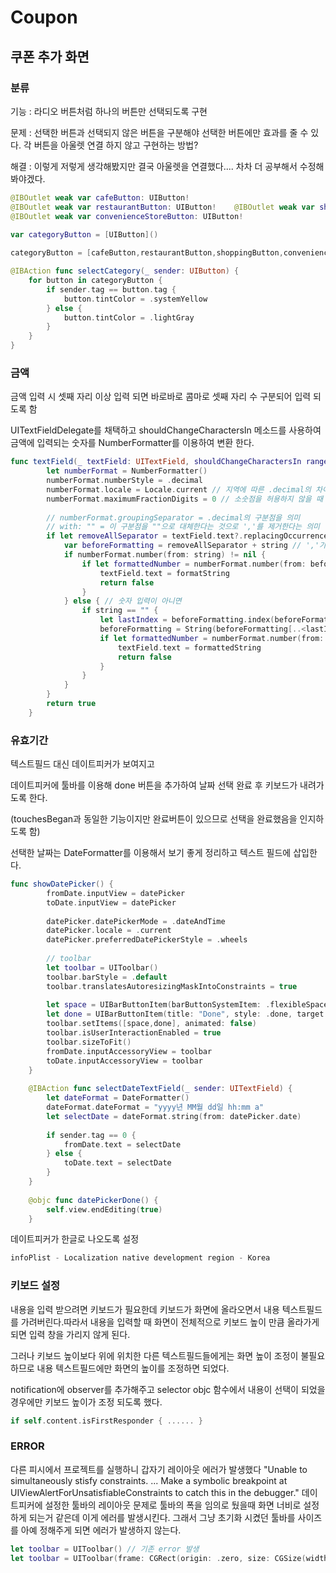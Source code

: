 # Coupon

## 쿠폰 추가 화면

### 분류

기능 : 라디오 버튼처럼 하나의 버튼만 선택되도록 구현

문제 : 선택한 버튼과 선택되지 않은 버튼을 구분해야 선택한 버튼에만 효과를 줄 수 있다. 각 버튼을 아울렛 연결 하지 않고 구현하는 방법?

해결 : 이렇게 저렇게 생각해봤지만 결국 아울렛을 연결했다.... 차차 더 공부해서 수정해봐야겠다. 

```swift
@IBOutlet weak var cafeButton: UIButton!
@IBOutlet weak var restaurantButton: UIButton!    @IBOutlet weak var shoppingButton: UIButton!
@IBOutlet weak var convenienceStoreButton: UIButton!
    
var categoryButton = [UIButton]()

categoryButton = [cafeButton,restaurantButton,shoppingButton,convenienceStoreButton]

@IBAction func selectCategory(_ sender: UIButton) {
    for button in categoryButton {
        if sender.tag == button.tag {
            button.tintColor = .systemYellow
        } else {
            button.tintColor = .lightGray
        }
    }
}
```

### 금액

금액 입력 시 셋째 자리 이상 입력 되면 바로바로 콤마로 셋째 자리 수 구분되어 입력 되도록 함

UITextFieldDelegate를 채택하고 shouldChangeCharactersIn 메소드를 사용하여 금액에 입력되는 숫자를 NumberFormatter를 이용하여 변환 한다.

```swift
func textField(_ textField: UITextField, shouldChangeCharactersIn range: NSRange, replacementString string: String) -> Bool {
        let numberFormat = NumberFormatter()
        numberFormat.numberStyle = .decimal
        numberFormat.locale = Locale.current // 지역에 따른 .decimal의 차이를 반영 (디바이스에 설정된 지역으로 값 설정)
        numberFormat.maximumFractionDigits = 0 // 소숫점을 허용하지 않을 때 0 설정
        
        // numberFormat.groupingSeparator = .decimal의 구분점을 의미
        // with: "" = 이 구분점을 ""으로 대체한다는 것으로 ','를 제거한다는 의미
        if let removeAllSeparator = textField.text?.replacingOccurrences(of: numberFormat.groupingSeparator, with: "") {
            var beforeFormatting = removeAllSeparator + string // ','가 제거된 문자열과 새로 입력된 문자열을 합침
            if numberFormat.number(from: string) != nil {
                if let formattedNumber = numberFormat.number(from: beforeFormatting), let formatString = numberFormat.string(from: formattedNumber) {
                    textField.text = formatString
                    return false
                }
            } else { // 숫자 입력이 아니면
                if string == "" {
                    let lastIndex = beforeFormatting.index(beforeFormatting.endIndex, offsetBy: -1)
                    beforeFormatting = String(beforeFormatting[..<lastIndex])
                    if let formattedNumber = numberFormat.number(from: beforeFormatting), let formattedString = numberFormat.string(from: formattedNumber) {
                        textField.text = formattedString
                        return false
                    }
                }
            }
        }
        return true
    }
```

### 유효기간

텍스트필드 대신 데이트피커가 보여지고

데이트피커에 툴바를 이용해 done 버튼을 추가하여 날짜 선택 완료 후 키보드가 내려가도록 한다.

(touchesBegan과 동일한 기능이지만 완료버튼이 있으므로 선택을 완료했음을 인지하도록 함)

선택한 날짜는 DateFormatter를 이용해서 보기 좋게 정리하고 텍스트 필드에 삽입한다.

```swift
func showDatePicker() {
        fromDate.inputView = datePicker
        toDate.inputView = datePicker
        
        datePicker.datePickerMode = .dateAndTime
        datePicker.locale = .current
        datePicker.preferredDatePickerStyle = .wheels
        
        // toolbar
        let toolbar = UIToolbar()
        toolbar.barStyle = .default
        toolbar.translatesAutoresizingMaskIntoConstraints = true
        
        let space = UIBarButtonItem(barButtonSystemItem: .flexibleSpace, target: nil, action: nil)
        let done = UIBarButtonItem(title: "Done", style: .done, target: self, action: #selector(datePickerDone))
        toolbar.setItems([space,done], animated: false)
        toolbar.isUserInteractionEnabled = true
        toolbar.sizeToFit()
        fromDate.inputAccessoryView = toolbar
        toDate.inputAccessoryView = toolbar
    }
    
    @IBAction func selectDateTextField(_ sender: UITextField) {
        let dateFormat = DateFormatter()
        dateFormat.dateFormat = "yyyy년 MM월 dd일 hh:mm a"
        let selectDate = dateFormat.string(from: datePicker.date)
       
        if sender.tag == 0 {
            fromDate.text = selectDate
        } else {
            toDate.text = selectDate
        }
    }
    
    @objc func datePickerDone() {
        self.view.endEditing(true)
    }
```

데이트피커가 한글로 나오도록 설정

```swift
infoPlist - Localization native development region - Korea
```

### 키보드 설정

내용을 입력 받으려면 키보드가 필요한데 키보드가 화면에 올라오면서 내용 텍스트필드를 가려버린다.따라서 내용을 입력할 때 화면이 전체적으로 키보드 높이 만큼 올라가게 되면 입력 창을 가리지 않게 된다.

그러나 키보드 높이보다 위에 위치한 다른 텍스트필드들에게는 화면 높이 조정이 불필요 하므로 내용 텍스트필드에만 화면의 높이를 조정하면 되었다.

notification에 observer를 추가해주고 selector objc 함수에서 내용이 선택이 되었을 경우에만 키보드 높이가 조정 되도록 했다.

```swift
if self.content.isFirstResponder { ...... }
```

### ERROR

다른 피시에서 프로젝트를 실행하니 갑자기 레이아웃 에러가 발생했다
"Unable to simultaneously stisfy constraints. ... Make a symbolic breakpoint at UIViewAlertForUnsatisfiableConstraints to catch this in the debugger."
데이트피커에 설정한 툴바의 레이아웃 문제로 툴바의 폭을 임의로 뒀을때 화면 너비로 설정하게 되는거 같은데 이게 에러를 발생시킨다.
그래서 그냥 초기화 시켰던 툴바를 사이즈를 아예 정해주게 되면 에러가 발생하지 않는다.

```swift
let toolbar = UIToolbar() // 기존 error 발생
let toolbar = UIToolbar(frame: CGRect(origin: .zero, size: CGSize(width: datePicker.layer.frame,width, height: CGFloat(40)))) // 변경 error 사라짐
```


